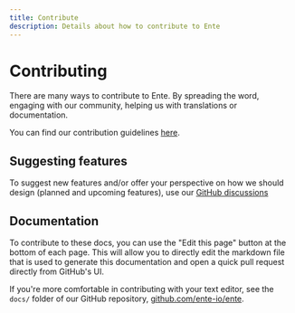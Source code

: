 ```yaml
---
title: Contribute
description: Details about how to contribute to Ente
---
```


# Contributing

There are many ways to contribute to Ente. By spreading the word, engaging with
our community, helping us with translations or documentation.

You can find our contribution guidelines
[here](https://github.com/ente-io/ente/blob/main/CONTRIBUTING.md).

## Suggesting features

To suggest new features and/or offer your perspective on how we should design
(planned and upcoming features), use our
[GitHub discussions](https://github.com/ente-io/ente/discussions)

## Documentation

To contribute to these docs, you can use the "Edit this page" button at the
bottom of each page. This will allow you to directly edit the markdown file that
is used to generate this documentation and open a quick pull request directly
from GitHub's UI.

If you're more comfortable in contributing with your text editor, see the
`docs/` folder of our GitHub repository,
[github.com/ente-io/ente](https://github.com/ente-io/ente).
